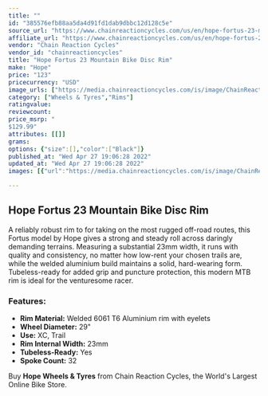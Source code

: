 ```yaml
---
title: ""
id: "385576efb88aa5da4d91fd1dab9dbbc12d128c5e"
source_url: "https://www.chainreactioncycles.com/us/en/hope-fortus-23-mountain-bike-disc-rim/rp-prod190018"
affiliate_url: "https://www.chainreactioncycles.com/us/en/hope-fortus-23-mountain-bike-disc-rim/rp-prod190018"
vendor: "Chain Reaction Cycles"
vendor_id: "chainreactioncycles"
title: "Hope Fortus 23 Mountain Bike Disc Rim"
make: "Hope"
price: "123"
pricecurrency: "USD"
image_urls: ["https://media.chainreactioncycles.com/is/image/ChainReactionCycles/prod190018_Black_NE_01?wid=500&hei=505"]
category: ["Wheels & Tyres","Rims"]
ratingvalue: 
reviewcount: 
price_msrp: "
$129.99"
attributes: [[]]
grams: 
options: {"size":[],"color":["Black"]}
published_at: "Wed Apr 27 19:06:28 2022"
updated_at: "Wed Apr 27 19:06:28 2022"
images: [{"url":"https://media.chainreactioncycles.com/is/image/ChainReactionCycles/prod190018_Black_NE_01?wid=500&hei=505","path":"full/e6843d1ef1a05d85eccde5fa8c6c675b361a681c.jpg","checksum":"d1774cff71faf62ac0cb7cb3051cccef","status":"downloaded"}]

---
```

<h2 class="from-description-field">Hope Fortus 23 Mountain Bike Disc Rim</h2><p>A reliably robust rim to for taking on the most rugged off-road routes, this Fortus model by Hope gives a strong and steady roll across daringly demanding terrains. Measuring a substantial 23mm width, it runs with quality and consistency, no matter how low-rent your chosen trails are, while the welded aluminium build maintains a solid, hard-wearing form. Tubeless-ready for added grip and puncture protection, this modern MTB rim is ideal for the venturesome racer. </p><h3>Features:</h3><ul> <li><strong>Rim Material:</strong> Welded 6061 T6 Aluminium rim with eyelets </li> <li><strong>Wheel Diameter:</strong> 29" </li> <li><strong>Use:</strong> XC, Trail </li> <li><strong>Rim Internal Width:</strong> 23mm </li>  <li><strong>Tubeless-Ready:</strong> Yes </li> <li><strong>Spoke Count:</strong> 32</li></ul><p class="from-description-field">Buy <strong>Hope Wheels & Tyres</strong> from Chain Reaction Cycles, the World's Largest Online Bike Store.</p>
